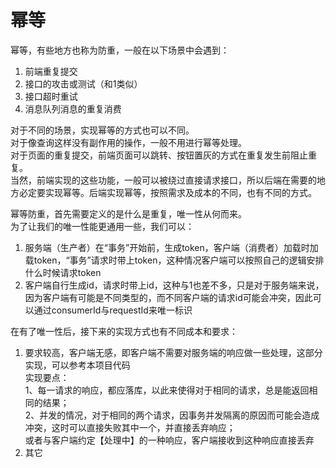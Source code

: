 # 幂等

幂等，有些地方也称为防重，一般在以下场景中会遇到：
1. 前端重复提交
2. 接口的攻击或测试（和1类似）
3. 接口超时重试
4. 消息队列消息的重复消费

对于不同的场景，实现幂等的方式也可以不同。<br/>
对于像查询这样没有副作用的操作，一般不用进行幂等处理。<br/>
对于页面的重复提交，前端页面可以跳转、按钮置灰的方式在重复发生前阻止重复。<br/>
当然，前端实现的这些功能，一般可以被绕过直接请求接口，所以后端在需要的地方必定要实现幂等。后端实现幂等，按照需求及成本的不同，也有不同的方式。

幂等防重，首先需要定义的是什么是重复，唯一性从何而来。<br/>
为了让我们的唯一性能更通用一些，我们可以：
1. 服务端（生产者）在“事务”开始前，生成token，客户端（消费者）加载时加载token，“事务”请求时带上token，这种情况客户端可以按照自己的逻辑安排什么时候请求token
2. 客户端自行生成id，请求时带上id，这种与1也差不多，只是对于服务端来说，因为客户端有可能是不同类型的，而不同客户端的请求id可能会冲突，因此可以通过consumerId与requestId来唯一标识

在有了唯一性后，接下来的实现方式也有不同成本和要求：
1. 要求较高，客户端无感，即客户端不需要对服务端的响应做一些处理，这部分实现，可以参考本项目代码<br/>
实现要点：<br/>
1、每一请求的响应，都应落库，以此来使得对于相同的请求，总是能返回相同的结果；<br/>
2、并发的情况，对于相同的两个请求，因事务并发隔离的原因而可能会造成冲突，这时可以直接失败其中一个，并直接丢弃响应；<br/>
或者与客户端约定【处理中】的一种响应，客户端接收到这种响应直接丢弃
2. 其它
